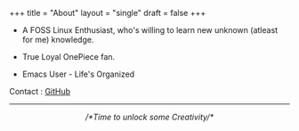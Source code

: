+++
title = "About"
layout = "single"
draft = false
+++

-   A FOSS Linux Enthusiast, who's willing to learn new unknown (atleast for me) knowledge.

-   True Loyal OnePiece fan.

-   Emacs User - Life's Organized

Contact : [GitHub](https://github.com/idlip)

---

<style>.org-center { margin-left: auto; margin-right: auto; text-align: center; }</style>

<div class="org-center">

_/\*Time to unlock some Creativity/\*_

</div>
